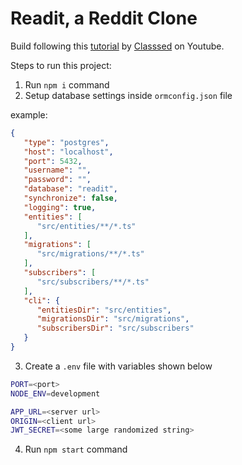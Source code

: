 # Readit, a Reddit Clone
Build following this [tutorial](https://www.youtube.com/watch?v=SFTgReTlzws&list=PLMhAeHCz8S38HfrRtzfzFD5NTbjgQxcpD&ab_channel=Classsed) by [Classsed](https://www.youtube.com/channel/UC2-slOJImuSc20Drbf88qvg) on Youtube.

Steps to run this project:

1. Run `npm i` command
2. Setup database settings inside `ormconfig.json` file

example:

```json
{
   "type": "postgres",
   "host": "localhost",
   "port": 5432,
   "username": "",
   "password": "",
   "database": "readit",
   "synchronize": false,
   "logging": true,
   "entities": [
      "src/entities/**/*.ts"
   ],
   "migrations": [
      "src/migrations/**/*.ts"
   ],
   "subscribers": [
      "src/subscribers/**/*.ts"
   ],
   "cli": {
      "entitiesDir": "src/entities",
      "migrationsDir": "src/migrations",
      "subscribersDir": "src/subscribers"
   }
}
```

3. Create a `.env` file with variables shown below

```bash
PORT=<port>
NODE_ENV=development

APP_URL=<server url>
ORIGIN=<client url>
JWT_SECRET=<some large randomized string>
```

4. Run `npm start` command
